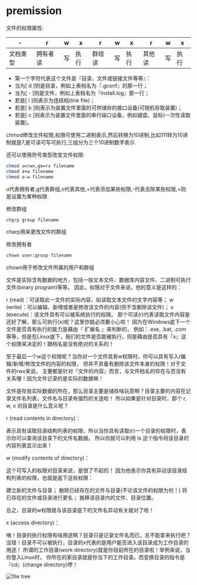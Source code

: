 # premission

文件的权限属性:

| - | r | w | x | r | w | x | r | w | x |
| --- | --- | --- | --- | --- | --- | --- | --- | --- | --- |
| 文档类型 | 拥有者读 | 写 | 执行 | 群组读 | 写 | 执行 | 其他读 | 写 | 执行 |

* 第一个字符代表这个文件是『目录、文件或链接文件等等』：
* 当为\[ d \]则是目录，例如上表档名为『.gconf』的那一行；
* 当为\[ - \]则是文件，例如上表档名为『install.log』那一行；
* 若是\[ l \]则表示为连结档\(link file\)；
* 若是\[ b \]则表示为装置文件里面的可供储存的接口设备\(可随机存取装置\)；
* 若是\[ c \]则表示为装置文件里面的串行端口设备，例如键盘、鼠标\(一次性读取装置\)。

chmod修改文件权限,权限可使用二进制表示,然后转换为10进制,比如111转为10进制就是7,是可读可写可执行,三组分为三个10进制数字表示.

还可以使用符号类型改变文件权限:

```bash
chmod u=rwx,go=rx filename
chmod a+w filename
chmod o-w filename
```

u代表拥有者,g代表群组,o代表其他,+代表添加某些权限,-代表去除某些权限,=则是设置为某种权限.


修改群组

```bash
chgrp group filename
```

charp用来更改文件的群组

修改拥有者

```bash
chown user:group filename
```

chown用于修改文件所属的用户和群组

文件是实际含有数据的地方，包括一般文本文件、数据库内容文件、二进制可执行文件(binary program)等等。 因此，权限对于文件来说，他的意义是这样的：

r (read)：可读取此一文件的实际内容，如读取文本文件的文字内容等；
w (write)：可以编辑、新增或者是修改该文件的内容(但不含删除该文件)；
x (execute)：该文件具有可以被系统执行的权限。
那个可读(r)代表读取文件内容是还好了解，那么可执行(x)呢？这里你就必须要小心啦！ 因为在Windows底下一个文件是否具有执行的能力是藉由『 扩展名 』来判断的， 例如：.exe, .bat, .com 等等，但是在Linux底下，我们的文件是否能被执行，则是藉由是否具有『x』这个权限来决定的！跟档名是没有绝对的关系的！

至于最后一个w这个权限呢？当你对一个文件具有w权限时，你可以具有写入/编辑/新增/修改文件的内容的权限， 但并不具备有删除该文件本身的权限！对于文件的rwx来说， 主要都是针对『文件的内容』而言，与文件档名的存在与否没有关系喔！因为文件记录的是实际的数据嘛！

文件是存放实际数据的所在，那么目录主要是储存啥玩意啊？目录主要的内容在记录文件名列表，文件名与目录有强烈的关连啦！ 所以如果是针对目录时，那个 r, w, x 对目录是什么意义呢？

r (read contents in directory)：

表示具有读取目录结构列表的权限，所以当你具有读取(r)一个目录的权限时，表示你可以查询该目录下的文件名数据。 所以你就可以利用 ls 这个指令将该目录的内容列表显示出来！

w (modify contents of directory)：

这个可写入的权限对目录来说，是很了不起的！ 因为他表示你具有异动该目录结构列表的权限，也就是底下这些权限：

建立新的文件与目录；
删除已经存在的文件与目录(不论该文件的权限为何！)
将已存在的文件或目录进行更名；
搬移该目录内的文件、目录位置。

总之，目录的w权限就与该目录底下的文件名异动有关就对了啦！

x (access directory)：

咦！目录的执行权限有啥用途啊？目录只是记录文件名而已，总不能拿来执行吧？没错！目录不可以被执行，目录的x代表的是用户能否进入该目录成为工作目录的用途！ 所谓的工作目录(work directory)就是你目前所在的目录啦！举例来说，当你登入Linux时， 你所在的家目录就是你当下的工作目录。而变换目录的指令是『cd』(change directory)啰！

![file tree](http://cn.linux.vbird.org/linux_basic/0210filepermission_files/directory_tree.gif)
